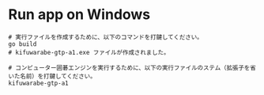 # Run app on Windows

```shell
# 実行ファイルを作成するために、以下のコマンドを打鍵してください。
go build
# kifuwarabe-gtp-a1.exe ファイルが作成されました。

# コンピューター囲碁エンジンを実行するために、以下の実行ファイルのステム（拡張子を省いた名前）を打鍵してください。
kifuwarabe-gtp-a1
```

